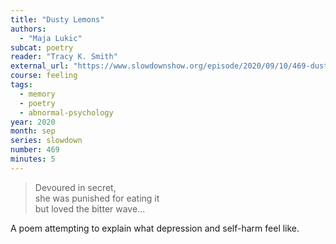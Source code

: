 ```yaml
---
title: "Dusty Lemons"
authors:
  - "Maja Lukic"
subcat: poetry
reader: "Tracy K. Smith"
external_url: "https://www.slowdownshow.org/episode/2020/09/10/469-dusty-lemons"
course: feeling
tags:
  - memory
  - poetry
  - abnormal-psychology
year: 2020
month: sep
series: slowdown
number: 469
minutes: 5
---
```


> Devoured in secret,  
she was punished for eating it  
but loved the bitter wave...

A poem attempting to explain what depression and self-harm feel like.
